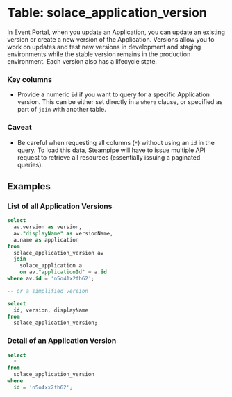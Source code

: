 # Table: solace_application_version

In Event Portal, when you update an Application, you can update an existing version or create a new version of the Application. Versions allow you to work on updates and test new versions in development and staging environments while the stable version remains in the production environment. Each version also has a lifecycle state. 

### Key columns
- Provide a numeric `id` if you want to query for a specific Application version. This can be either set directly in a `where` clause, or specified as part of `join` with another table.

### Caveat
- Be careful when requesting all columns (`*`) without using an `id` in the query. To load this data, Steampipe will have to issue multiple API request to retrieve all resources (essentially issuing a paginated queries).

## Examples

### List of all Application Versions

```sql
select
  av.version as version,
  av."displayName" as versionName,
  a.name as application
from
  solace_application_version av
  join
    solace_application a
    on av."applicationId" = a.id
where av.id = 'n5o41x2fh62';

-- or a simplified version

select
  id, version, displayName
from
  solace_application_version;
```

### Detail of an Application Version

```sql
select
  *
from
  solace_application_version
where
  id = 'n5o4xx2fh62';
```
